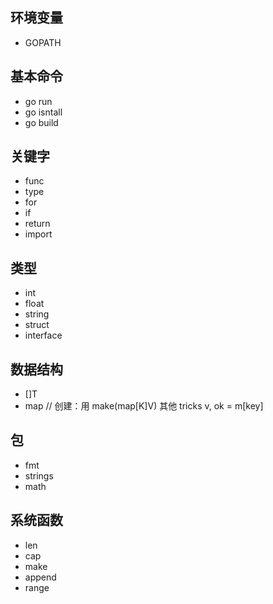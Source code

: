 
## 环境变量
+ GOPATH

## 基本命令
+ go run
+ go isntall
+ go build

## 关键字
+ func
+ type
+ for
+ if
+ return
+ import

## 类型
+ int
+ float
+ string
+ struct
+ interface

## 数据结构
+ []T
+ map     // 创建：用 make(map[K]V) 其他 tricks     v, ok = m[key]

## 包
+ fmt
+ strings
+ math

## 系统函数
+ len
+ cap
+ make
+ append
+ range
